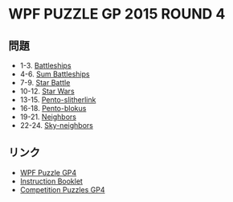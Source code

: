 # WPF PUZZLE GP 2015 ROUND 4

## 問題
- 1-3. [Battleships](../puzzle/battleships.md)
- 4-6. [Sum Battleships](../puzzle/sum-battleships.md)
- 7-9. [Star Battle](../puzzle/starbattle.md)
- 10-12. [Star Wars](../puzzle/starwars.md)
- 13-15. [Pento-slitherlink](../puzzle/slitherlink-pentominoes.md)
- 16-18. [Pento-blokus](../puzzle/pentoblokus.md)
- 19-21. [Neighbors](../puzzle/neighbors.md)
- 22-24. [Sky-neighbors](../puzzle/sky-neighbors.md)

## リンク
- [WPF Puzzle GP4](https://gp.worldpuzzle.org/content/wpf-puzzle-gp4-0)
- [Instruction Booklet](https://gp.worldpuzzle.org/content/instruction-booklet-23)
- [Competition Puzzles GP4](https://gp.worldpuzzle.org/content/competition-puzzles-gp4-2)
